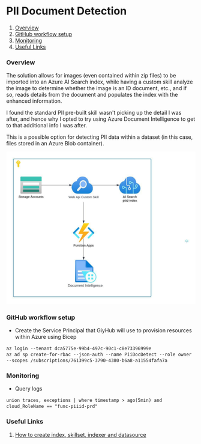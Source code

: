 # PII Document Detection

1. [Overview](#overview)
1. [GitHub workflow setup](#github-workflow-setup)
1. [Monitoring](#monitoring)
1. [Useful Links](#useful-links)

### Overview

The solution allows for images (even contained within zip files) to be imported into an Azure AI Search index, while having a custom skill analyze the image to determine whether the image is an ID document, etc., and if so, reads details from the document and populates the index with the enhanced information. 

I found the standard PII pre-built skill wasn't picking up the detail I was after, and hence why I opted to try using Azure Document Intelligence to get to that additional info I was after.

This is a possible option for detecting PII data within a dataset (in this case, files stored in an Azure Blob container).

![Architecture](assets/images/architecture.jpeg)

### GitHub workflow setup
* Create the Service Principal that GiyHub will use to provision resources within Azure using Bicep
```
az login --tenant dca5775e-99b4-497c-90c1-c8e73396999e
az ad sp create-for-rbac --json-auth --name PiiDocDetect --role owner --scopes /subscriptions/761399c5-3790-4380-b6a8-a11554fafa7a
```

### Monitoring
* Query logs
```
union traces, exceptions | where timestamp > ago(5min) and cloud_RoleName == "func-piiid-prd"
```

### Useful Links
1. [How to create index, skillset, indexer and datasource](https://learn.microsoft.com/en-us/azure/search/cognitive-search-tutorial-blob)

